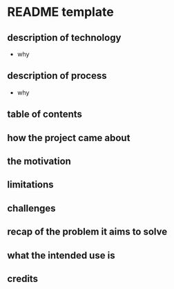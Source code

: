 # README template
## description of technology
- why
## description of process
- why
## table of contents
## how the project came about
## the motivation 
## limitations 
## challenges 
## recap of the problem it aims to solve
## what the intended use is 
## credits

